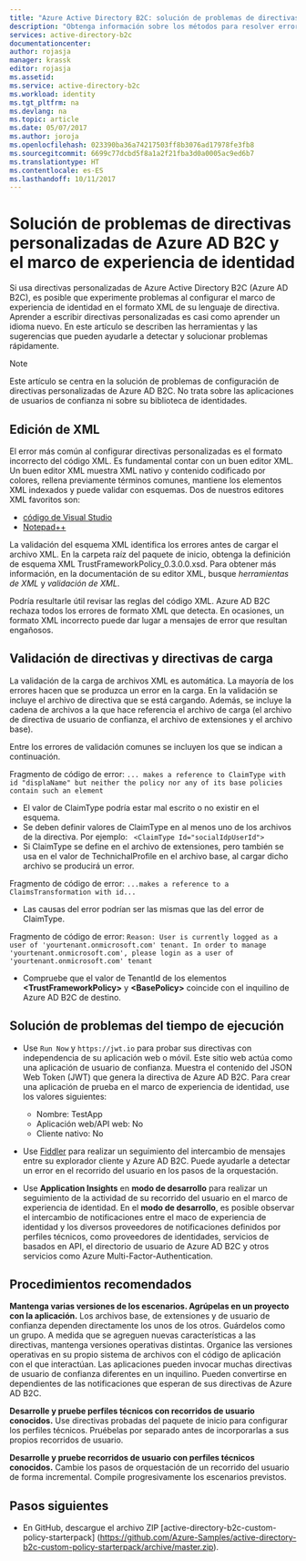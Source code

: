 ```yaml
---
title: "Azure Active Directory B2C: solución de problemas de directivas personalizadas | Microsoft Docs"
description: "Obtenga información sobre los métodos para resolver errores cuando se trabaja con directivas personalizadas en Azure Active Directory."
services: active-directory-b2c
documentationcenter: 
author: rojasja
manager: krassk
editor: rojasja
ms.assetid: 
ms.service: active-directory-b2c
ms.workload: identity
ms.tgt_pltfrm: na
ms.devlang: na
ms.topic: article
ms.date: 05/07/2017
ms.author: joroja
ms.openlocfilehash: 023390ba36a74217503ff8b3076ad17978fe3fb8
ms.sourcegitcommit: 6699c77dcbd5f8a1a2f21fba3d0a0005ac9ed6b7
ms.translationtype: HT
ms.contentlocale: es-ES
ms.lasthandoff: 10/11/2017
---
```

# <a name="troubleshoot-azure-ad-b2c-custom-policies-and-identity-experience-framework"></a>Solución de problemas de directivas personalizadas de Azure AD B2C y el marco de experiencia de identidad

Si usa directivas personalizadas de Azure Active Directory B2C (Azure AD B2C), es posible que experimente problemas al configurar el marco de experiencia de identidad en el formato XML de su lenguaje de directiva.  Aprender a escribir directivas personalizadas es casi como aprender un idioma nuevo. En este artículo se describen las herramientas y las sugerencias que pueden ayudarle a detectar y solucionar problemas rápidamente. 

> [!NOTE]
> Este artículo se centra en la solución de problemas de configuración de directivas personalizadas de Azure AD B2C. No trata sobre las aplicaciones de usuarios de confianza ni sobre su biblioteca de identidades.

## <a name="xml-editing"></a>Edición de XML

El error más común al configurar directivas personalizadas es el formato incorrecto del código XML. Es fundamental contar con un buen editor XML. Un buen editor XML muestra XML nativo y contenido codificado por colores, rellena previamente términos comunes, mantiene los elementos XML indexados y puede validar con esquemas. Dos de nuestros editores XML favoritos son:

* [código de Visual Studio](https://code.visualstudio.com/)
* [Notepad++](https://notepad-plus-plus.org/)

La validación del esquema XML identifica los errores antes de cargar el archivo XML. En la carpeta raíz del paquete de inicio, obtenga la definición de esquema XML TrustFrameworkPolicy_0.3.0.0.xsd. Para obtener más información, en la documentación de su editor XML, busque *herramientas de XML* y *validación de XML*.

Podría resultarle útil revisar las reglas del código XML. Azure AD B2C rechaza todos los errores de formato XML que detecta. En ocasiones, un formato XML incorrecto puede dar lugar a mensajes de error que resultan engañosos.

## <a name="upload-policies-and-policy-validation"></a>Validación de directivas y directivas de carga

 La validación de la carga de archivos XML es automática. La mayoría de los errores hacen que se produzca un error en la carga. En la validación se incluye el archivo de directiva que se está cargando. Además, se incluye la cadena de archivos a la que hace referencia el archivo de carga (el archivo de directiva de usuario de confianza, el archivo de extensiones y el archivo base). 
 
 Entre los errores de validación comunes se incluyen los que se indican a continuación.

Fragmento de código de error: `... makes a reference to ClaimType with id "displaName" but neither the policy nor any of its base policies contain such an element`
* El valor de ClaimType podría estar mal escrito o no existir en el esquema.
* Se deben definir valores de ClaimType en al menos uno de los archivos de la directiva. 
    Por ejemplo: ` <ClaimType Id="socialIdpUserId">`
* Si ClaimType se define en el archivo de extensiones, pero también se usa en el valor de TechnichalProfile en el archivo base, al cargar dicho archivo se producirá un error.

Fragmento de código de error: `...makes a reference to a ClaimsTransformation with id...`
* Las causas del error podrían ser las mismas que las del error de ClaimType.

Fragmento de código de error: `Reason: User is currently logged as a user of 'yourtenant.onmicrosoft.com' tenant. In order to manage 'yourtenant.onmicrosoft.com', please login as a user of 'yourtenant.onmicrosoft.com' tenant`
* Compruebe que el valor de TenantId de los elementos **\<TrustFrameworkPolicy\>** y **\<BasePolicy\>** coincide con el inquilino de Azure AD B2C de destino.  

## <a name="troubleshoot-the-runtime"></a>Solución de problemas del tiempo de ejecución

* Use `Run Now` y `https://jwt.io` para probar sus directivas con independencia de su aplicación web o móvil. Este sitio web actúa como una aplicación de usuario de confianza. Muestra el contenido del JSON Web Token (JWT) que genera la directiva de Azure AD B2C. Para crear una aplicación de prueba en el marco de experiencia de identidad, use los valores siguientes:
    * Nombre: TestApp
    * Aplicación web/API web: No
    * Cliente nativo: No

* Use [Fiddler](http://www.telerik.com/fiddler) para realizar un seguimiento del intercambio de mensajes entre su explorador cliente y Azure AD B2C. Puede ayudarle a detectar un error en el recorrido del usuario en los pasos de la orquestación.

* Use **Application Insights** en **modo de desarrollo** para realizar un seguimiento de la actividad de su recorrido del usuario en el marco de experiencia de identidad. En el **modo de desarrollo**, es posible observar el intercambio de notificaciones entre el maco de experiencia de identidad y los diversos proveedores de notificaciones definidos por perfiles técnicos, como proveedores de identidades, servicios de basados en API, el directorio de usuario de Azure AD B2C y otros servicios como Azure Multi-Factor-Authentication.  

## <a name="recommended-practices"></a>Procedimientos recomendados

**Mantenga varias versiones de los escenarios. Agrúpelas en un proyecto con la aplicación.** Los archivos base, de extensiones y de usuario de confianza dependen directamente los unos de los otros. Guárdelos como un grupo. A medida que se agreguen nuevas características a las directivas, mantenga versiones operativas distintas. Organice las versiones operativas en su propio sistema de archivos con el código de aplicación con el que interactúan.  Las aplicaciones pueden invocar muchas directivas de usuario de confianza diferentes en un inquilino. Pueden convertirse en dependientes de las notificaciones que esperan de sus directivas de Azure AD B2C.

**Desarrolle y pruebe perfiles técnicos con recorridos de usuario conocidos.** Use directivas probadas del paquete de inicio para configurar los perfiles técnicos. Pruébelas por separado antes de incorporarlas a sus propios recorridos de usuario.

**Desarrolle y pruebe recorridos de usuario con perfiles técnicos conocidos.** Cambie los pasos de orquestación de un recorrido del usuario de forma incremental. Compile progresivamente los escenarios previstos.

## <a name="next-steps"></a>Pasos siguientes

* En GitHub, descargue el archivo ZIP [active-directory-b2c-custom-policy-starterpack] (https://github.com/Azure-Samples/active-directory-b2c-custom-policy-starterpack/archive/master.zip).
